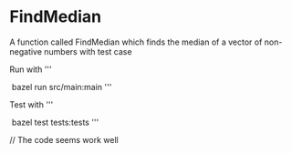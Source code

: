 # FindMedian
A function called FindMedian which finds the ​median​ of a vector of non-negative numbers with test case

Run with
'''

​	bazel run src/main:main
'''

Test with
'''

​	bazel test tests:tests
'''

// The code seems work well
